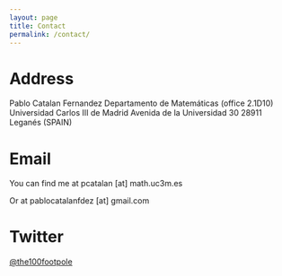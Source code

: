 ```yaml
---
layout: page
title: Contact
permalink: /contact/
---
```


# Address
Pablo Catalan Fernandez
Departamento de Matemáticas (office 2.1D10)
Universidad Carlos III de Madrid
Avenida de la Universidad 30
28911 Leganés (SPAIN)

# Email
You can find me at pcatalan [at] math.uc3m.es

Or at pablocatalanfdez [at] gmail.com

# Twitter

[@the100footpole](http://twitter.com/the100footpole)
